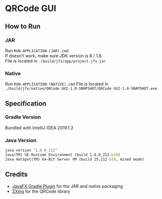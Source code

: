 # QRCode GUI

## How to Run

### JAR

Run `RUN-APPLICATION-(JAR).cmd`.  
If doesn't work, make sure JDK version is 8 / 1.8.  
File is located in `./build/jfx/app/project-jfx.jar`

### Native

Run `RUN-APPLICATION-(NATIVE).cmd`
File is located in `./build/jfx/native/QRCode GUI-1.0-SNAPSHOT/QRCode GUI-1.0-SNAPSHOT.exe`

## Specification

### Gradle Version

Bundled with IntelliJ IDEA 2019.1.2

### Java Version

```cmd
java version "1.8.0_212"
Java(TM) SE Runtime Environment (build 1.8.0_212-b10)
Java HotSpot(TM) 64-Bit Server VM (build 25.212-b10, mixed mode)
```

## Credits

-   [JavaFX Gradle Plugin](https://github.com/FibreFoX/javafx-gradle-plugin) for the JAR and native packaging
-   [ZXing](https://github.com/zxing/zxing) for the QRCode library
